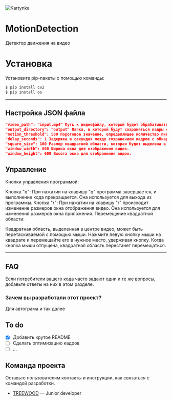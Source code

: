 
![Kartynka](https://i.ibb.co/Pt63Hw7/9-Cu7i-KX2-I-4-2.jpg)
# MotionDetection
Детектор движения на видео

# Установка
Установите pip-пакеты с помощью команды:
```sh
$ pip install cv2
$ pip install os
```
---
## Настройка JSON файла
```json
"video_path": "input.mp4" Путь к видеофайлу, который будет обрабатываться. ВСЕГДА В .mp4
"output_directory": "output" Папка, в которой будут сохраняться кадры с обнаруженным движением.
"motion_threshold": 500 Пороговое значение, определяющее количество пикселей, которые должны измениться, чтобы считаться движущимся объектом. 
"delay_seconds": 1 Задержка в секундах между сохранением кадров с обнаруженным движением.
"square_size": 100 Размер квадратной области, которая будет выделена в центре видео. 
"window_width": 800 Ширина окна для отображения видео.
"window_height": 600 Высота окна для отображения видео.
```
## Управление 
Кнопки управления программой:

Кнопка "q": При нажатии на клавишу "q" программа завершается, и выполнение кода прекращается. Она используется для выхода из программы.
Кнопка "r": При нажатии на клавишу "r" происходит изменение размеров окна отображения видео. Она используется для изменения размеров окна приложения.
Перемещение квадратной области:

Квадратная область, выделенная в центре видео, может быть перетаскиваемой с помощью мыши.
Нажмите левую кнопку мыши на квадрате и перемещайте его в нужное место, удерживая кнопку.
Когда кнопка мыши отпущена, квадратная область перестанет перемещаться.

---

## FAQ 
Если потребители вашего кода часто задают одни и те же вопросы, добавьте ответы на них в этом разделе.

### Зачем вы разработали этот проект?
Для автограма и так далее

## To do
- [x] Добавить крутое README
- [ ] Сделать оптимизацию кадров
- [ ] ...

## Команда проекта
Оставьте пользователям контакты и инструкции, как связаться с командой разработки.

- [TREEWOOD](https://t.me/TREEWOOD2) — Junior developer

